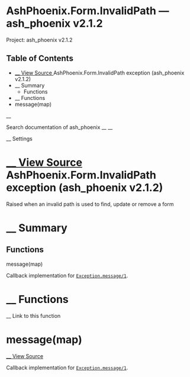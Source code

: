 # AshPhoenix.Form.InvalidPath — ash_phoenix v2.1.2

Project: ash_phoenix v2.1.2

## Table of Contents

- [ __ View Source ](external_link) AshPhoenix.Form.InvalidPath exception (ash_phoenix v2.1.2)
- __ Summary
  - Functions
- __ Functions
- message(map)

__

Search documentation of ash_phoenix __ __

__ Settings

#  [ __ View Source ](external_link) AshPhoenix.Form.InvalidPath exception (ash_phoenix v2.1.2)

Raised when an invalid path is used to find, update or remove a form

#  __ Summary

##  Functions

message(map)

Callback implementation for [`Exception.message/1`](external_link).

#  __ Functions

__ Link to this function

# message(map)

[ __ View Source ](external_link)

Callback implementation for [`Exception.message/1`](external_link).
